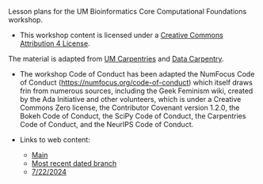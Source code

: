 Lesson plans for the UM Bioinformatics Core Computational Foundations workshop. 

* This workshop content is licensed under a [Creative Commons Attribution 4 License](https://creativecommons.org/licenses/by/4.0/).

The material is adapted from [UM Carpentries](https://github.com/UMCarpentries/intro-curriculum-r) and [Data Carpentry](https://datacarpentry.org/lessons/#genomics-workshop/).

* The workshop Code of Conduct has been adapted the NumFocus Code of Conduct (https://numfocus.org/code-of-conduct) which itself draws frin from numerous sources, including the Geek Feminism wiki, created by the Ada Initiative and other volunteers, which is under a Creative Commons Zero license, the Contributor Covenant version 1.2.0, the Bokeh Code of Conduct, the SciPy Code of Conduct, the Carpentries Code of Conduct, and the NeurIPS Code of Conduct.

* Links to web content:
  
  - [Main](https://umich-brcf-bioinf.github.io/workshop-computational-foundations/main/html/)
  - [Most recent dated branch](https://umich-brcf-bioinf.github.io/workshop-computational-foundations/release/html/) 
  - [7/22/2024](https://umich-brcf-bioinf.github.io/workshop-intro-single-cell/2024-07-22/html/)


